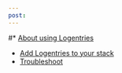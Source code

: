 ```yaml
---
post: 
---
```


#*   [About using Logentries](#about)
*   [Add Logentries to your stack](#add)
*   [Troubleshoot](#troubleshoot)

